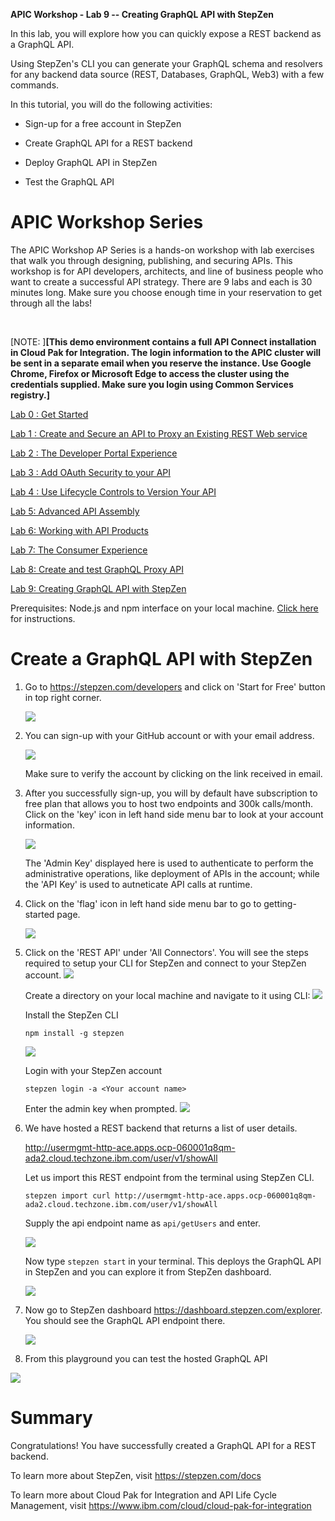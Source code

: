 **APIC Workshop - Lab 9 -- Creating GraphQL API with StepZen**

In this lab, you will explore how you can quickly expose a REST backend as a GraphQL API. 

Using StepZen's CLI you can generate your GraphQL schema and resolvers for any backend data source (REST, Databases, GraphQL, Web3) with a few commands.

In this tutorial, you will do the following activities:

-   Sign-up for a free account in StepZen

-   Create GraphQL API for a REST backend

-   Deploy GraphQL API in StepZen

-   Test the GraphQL API

APIC Workshop Series
=======================================================================================================================================================================================================================================================================================================

The APIC Workshop AP Series is a hands-on workshop with lab exercises that
walk you through designing, publishing, and securing APIs. This workshop
is for API developers, architects, and line of business people who want
to create a successful API strategy. There are 9 labs and each is 30
minutes long. Make sure you choose enough time in your reservation to
get through all the labs! 

 

[NOTE: ]**[This demo environment contains a
full API Connect installation in Cloud Pak for Integration. The login
information to the APIC cluster will be sent in a separate email when
you reserve the instance. Use Google Chrome, Firefox or Microsoft Edge
to access the cluster using the credentials supplied. Make sure you
login using Common Services registry.]**

[Lab 0 : Get Started](https://github.com/ibm-ecosystem-lab/APICv10/tree/main/instructions/Lab0)

[Lab 1 : Create and Secure an API to Proxy an Existing REST Web
service](https://github.com/ibm-ecosystem-lab/APICv10/tree/main/instructions/Lab1)

[Lab 2 : The Developer Portal
Experience](https://github.com/ibm-ecosystem-lab/APICv10/tree/main/instructions/Lab2)

[Lab 3 : Add OAuth Security to your
API](https://github.com/ibm-ecosystem-lab/APICv10/tree/main/instructions/Lab3)

[Lab 4 : Use Lifecycle Controls to Version Your
API](https://github.com/ibm-ecosystem-lab/APICv10/tree/main/instructions/Lab4)

[Lab 5: Advanced API
Assembly](https://github.com/ibm-ecosystem-lab/APICv10/tree/main/instructions/Lab5)

[Lab 6: Working with API
Products](https://github.com/ibm-ecosystem-lab/APICv10/tree/main/instructions/Lab6)

[Lab 7: The Consumer
Experience](https://github.com/ibm-ecosystem-lab/APICv10/tree/main/instructions/Lab7)

[Lab 8: Create and test GraphQL Proxy
API](https://github.com/ibm-ecosystem-lab/APICv10/tree/main/instructions/Lab8)

[Lab 9: Creating GraphQL API with StepZen](https://github.com/ibm-ecosystem-lab/APICv10/tree/main/instructions/Lab9)

Prerequisites: Node.js and npm interface on your local machine. [Click here](https://docs.npmjs.com/downloading-and-installing-node-js-and-npm) for instructions.

 Create a GraphQL API with StepZen
=================================================================================

1.  Go to https://stepzen.com/developers and click on 'Start for Free' button in top right corner.

    ![](images/lab9-pic1.png)

2.  You can sign-up with your GitHub account or with your email address.

    ![](images/lab9-pic2.png)
    
    Make sure to verify the account by clicking on the link received in email.

3.  After you successfully sign-up, you will by default have subscription to free plan that allows you to host two endpoints and 300k calls/month. Click on the 'key' icon in left hand side menu bar to look at your account information.

    ![](images/lab9-pic51.png)
    
    The 'Admin Key' displayed here is used to authenticate to perform the administrative operations, like deployment of APIs in the account; while the 'API Key' is used to autneticate API calls at runtime.

4.  Click on the 'flag' icon in left hand side menu bar to go to getting-started page.

    ![](images/lab9-pic4.png)

5.  Click on the 'REST API' under 'All Connectors'. You will see the steps required to setup your CLI for StepZen and connect to your StepZen account.
     ![](images/lab9-pic52.png)
    
    Create a directory on your local machine and navigate to it using CLI:
    ![](images/lab9-pic6.png)
     
     Install the StepZen CLI
     
     `npm install -g stepzen`
     
     ![](images/lab9-pic7.png)
     
     Login with your StepZen account
     
     `stepzen login -a <Your account name>`
     
     Enter the admin key when prompted.
      ![](images/lab9-pic81.png)

6.  We have hosted a REST backend that returns a list of user details.
    
    <http://usermgmt-http-ace.apps.ocp-060001q8qm-ada2.cloud.techzone.ibm.com/user/v1/showAll>
    
    Let us import this REST endpoint from the terminal using StepZen CLI.
    
    `stepzen import curl http://usermgmt-http-ace.apps.ocp-060001q8qm-ada2.cloud.techzone.ibm.com/user/v1/showAll`
    
    Supply the api endpoint name as `api/getUsers` and enter.
    
    ![](images/lab9-pic9.png)
    
    Now type `stepzen start` in your terminal. This deploys the GraphQL API in StepZen and you can explore it from StepZen dashboard.
    
    ![](images/lab9-pic10.png)


7.  Now go to StepZen dashboard <https://dashboard.stepzen.com/explorer>. You should see the GraphQL API endpoint there.

    ![](images/lab9-pic11.png)

8.  From this playground you can test the hosted GraphQL API

   ![](images/lab9-pic12.png)


Summary
=================================================================================================================

Congratulations! You have successfully created a GraphQL API for a REST backend.

To learn more about StepZen, visit <https://stepzen.com/docs>

To learn more about Cloud Pak for Integration and API Life Cycle
Management, visit <https://www.ibm.com/cloud/cloud-pak-for-integration>


